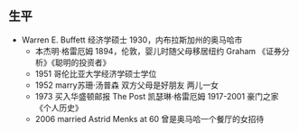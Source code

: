
## 生平
+ Warren E. Buffett 经济学硕士 1930，内布拉斯加州的奥马哈市
  + 本杰明·格雷厄姆  1894，伦敦，婴儿时随父母移居纽约  Graham  《证券分析》《聪明的投资者》
  + 1951 哥伦比亚大学经济学硕士学位
  + 1952 marry苏珊·汤普森 双方父母是好朋友 两儿一女
  + 1973 买入华盛顿邮报 The Post 凯瑟琳·格雷厄姆 1917-2001 豪门之家 《个人历史》
  + 2006 married Astrid Menks at 60 曾是奥马哈一个餐厅的女招待